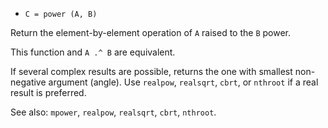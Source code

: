 * `C = power (A, B)`

Return the element-by-element operation of `A` raised to the `B` power.

This function and `A .^ B` are equivalent.

If several complex results are possible, returns the one with
smallest non-negative argument (angle).  Use `realpow`, `realsqrt`,
`cbrt`, or `nthroot` if a real result is preferred.

See also: `mpower`, `realpow`, `realsqrt`, `cbrt`, `nthroot`.
